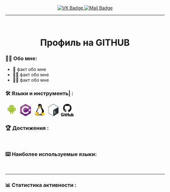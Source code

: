 <div id = "badges" align = "center">
  <a href = "https://vk.com/kikaevfedya">
    <img src = "https://img.shields.io/badge/VK-blue?style=for-the-badge&logo=VK&logoColor=white" alt="VK Badge"/>
  </a>
  
  <a href = "https://mail.google.com/mail/u/0/#inbox">
    <img src = "https://img.shields.io/badge/EMAIL-red?style=for-the-badge&logo=Gmail&logoColor=white" alt="Mail Badge"/>
  </a>
</div>

---

<div id="view prof" align="center">
  <img src="https://komarev.com/ghpvc/?username=zwmpt&style=flat-square&color=blue" alt=""/>
</div>

<div id="hey there" align="center">
  <h1> Профиль на GITHUB </h1>
</div>

### :man_technologist: Обо мне: 

- :brain: факт обо мне
- :man_pilot: факт обо мне
- :biking_man: факт обо мне

### :hammer_and_wrench: Языки и инструменть| :

<div>
<img src = "https://github.com/devicons/devicon/blob/master/icons/android/android-original-wordmark.svg" width="40" height="40"/>
<img src = "https://github.com/devicons/devicon/blob/master/icons/csharp/csharp-original.svg" width="40" height="40"/>
<img src = "https://github.com/devicons/devicon/blob/master/icons/linux/linux-original.svg" width="40" height="40"/>
<img src = "https://github.com/devicons/devicon/blob/master/icons/bash/bash-original.svg" width="40" height="40"/>
<img src = "https://github.com/devicons/devicon/blob/master/icons/github/github-original-wordmark.svg " width="40" height="40"/
</div>

### :trophy: Достижения :

<div>
  <img src="https://github-profile-trophy.vercel.app/?username=zwmpt" alt=""/>
</div>

### :keyboard: Наиболее используемые языки: 

<div>
  <img src="https://github-readme-stats.vercel.app/api/top-langs/?username=zwmpt" alt=""/>
</div>

---

### :bar_chart: Статистика активности :
<div>
  <img src="https://github-readme-activity-graph.vercel.app/graph?username=zwmpt&theme=github-compact" alt=""/>
</div>
